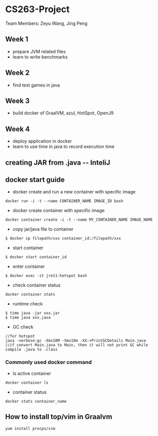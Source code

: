 # CS263-Project

Team Members:
Zeyu Wang, Jing Peng

## Week 1
- prepare JVM related files
- learn to write benchmarks

## Week 2
- find test games in java

## Week 3
- build docker of GraalVM, azul, HotSpot, OpenJ9

## Week 4
- deploy application in docker
- learn to use time in java to record execution time


## creating JAR from .java -- InteliJ


## docker start guide
- docker create and run a new container with specific image
```
docker run -i -t --name CONTAINER_NAME IMAGE_ID bash
```
- docker create container with specific image
```
docker container create -i -t --name MY_CONTAINER_NAME IMAGE_NAME
```
- copy jar/java file to container
```
$ docker cp filepath/xxx container_id:/filepath/xxx
```
- start container 
```
$ docker start container_id
```
- enter container
```
$ docker exec -it jre11-hotspot bash 
```
- check container status
```
docker container stats
```
- runtime check
```
$ time java -jar xxx.jar
$ time java xxx.java
```
- GC check
```
//for hotspot
java -verbose:gc -Xms10M -Xmx10m -XX:+PrintGCDetails Main.java
//if convert Main.java to Main, then it will not print GC while compile .java to .class
```
### Commonly used docker command
- ls active container
```
docker container ls
```
- container status 
```
docker stats container_name
```
## How to install top/vim in Graalvm
```
yum install procps/vim
```
